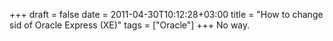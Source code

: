 +++ 
draft = false
date = 2011-04-30T10:12:28+03:00
title = "How to change sid of Oracle Express (XE)"
tags = ["Oracle"]
+++
No way.
